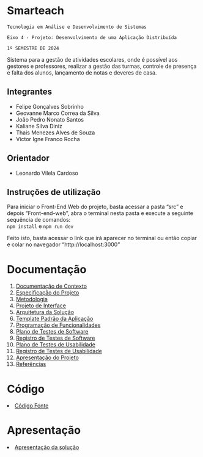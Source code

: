 # Smarteach

`Tecnologia em Análise e Desenvolvimento de Sistemas`

`Eixo 4 - Projeto: Desenvolvimento de uma Aplicação Distribuída`

`1º SEMESTRE DE 2024`

Sistema para a gestão de atividades escolares, onde é possível aos gestores e professores, realizar a gestão das turmas, controle de presença e falta dos alunos, lançamento de notas e deveres de casa.

## Integrantes

* Felipe Gonçalves Sobrinho
* Geovanne Marco Correa da Silva
* João Pedro Nonato Santos
* Kaliane Silva Diniz
* Thais Menezes Alves de Souza
* Victor Igne Franco Rocha

## Orientador

* Leonardo Vilela Cardoso

## Instruções de utilização

Para iniciar o Front-End Web do projeto, basta acessar a pasta “src” e depois “Front-end-web”, abra o terminal nesta pasta e execute a seguinte sequência de comandos:
<br>``` npm install ``` e  ``` npm run dev ```

Feito isto, basta acessar o link que irá aparecer no terminal ou então copiar e colar no navegador “http://localhost:3000”

# Documentação

<ol>
<li><a href="docs/01-Documentação de Contexto.md"> Documentação de Contexto</a></li>
<li><a href="docs/02-Especificação do Projeto.md"> Especificação do Projeto</a></li>
<li><a href="docs/03-Metodologia.md"> Metodologia</a></li>
<li><a href="docs/04-Projeto de Interface.md"> Projeto de Interface</a></li>
<li><a href="docs/05-Arquitetura da Solução.md"> Arquitetura da Solução</a></li>
<li><a href="docs/06-Template Padrão da Aplicação.md"> Template Padrão da Aplicação</a></li>
<li><a href="docs/07-Programação de Funcionalidades.md"> Programação de Funcionalidades</a></li>
<li><a href="docs/08-Plano de Testes de Software.md"> Plano de Testes de Software</a></li>
<li><a href="docs/09-Registro de Testes de Software.md"> Registro de Testes de Software</a></li>
<li><a href="docs/10-Plano de Testes de Usabilidade.md"> Plano de Testes de Usabilidade</a></li>
<li><a href="docs/11-Registro de Testes de Usabilidade.md"> Registro de Testes de Usabilidade</a></li>
<li><a href="docs/12-Apresentação do Projeto.md"> Apresentação do Projeto</a></li>
<li><a href="docs/13-Referências.md"> Referências</a></li>
</ol>

# Código

<li><a href="src/README.md"> Código Fonte</a></li>

# Apresentação

<li><a href="https://drive.google.com/file/d/1mogS2y1XvhCs-nsgrUr0IHyyACteIoGH/view?usp=drive_link"> Apresentação da solução</a></li>

